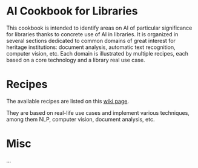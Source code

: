 # AI Cookbook for Libraries
This cookbook is intended to identify areas on AI of particular significance for libraries thanks to concrete use of AI in libraries. 
It is organized in several sections dedicated to common domains of great interest for heritage institutions: document analysis, automatic text recognition, computer vision, etc. Each domain is illustrated by multiple recipes, each based on a core technology and a library real use case.


# Recipes 
The available recipes are listed on this [wiki page](https://github.com/CENL-Network-Group-AI/Recipes/wiki/AI-Cookbook).

They are based on real-life use cases and implement various techniques, among them NLP, computer vision, document analysis, etc.

# Misc
... 

